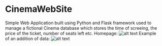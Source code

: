 # CinemaWebSite
Simple Web Application built using Python and Flask framework used to manage a fictional Cinema database which stores the time of screeing, the price of the ticket, number of seats left etc.
Homepage:
![alt text](https://i.ibb.co/KrP0KHc/msedge-og-C37-EMSHe.png)
Example of an addition of data:
![alt text](https://i.ibb.co/92CN56b/msedge-5b-QLLj-R6ue.png)
